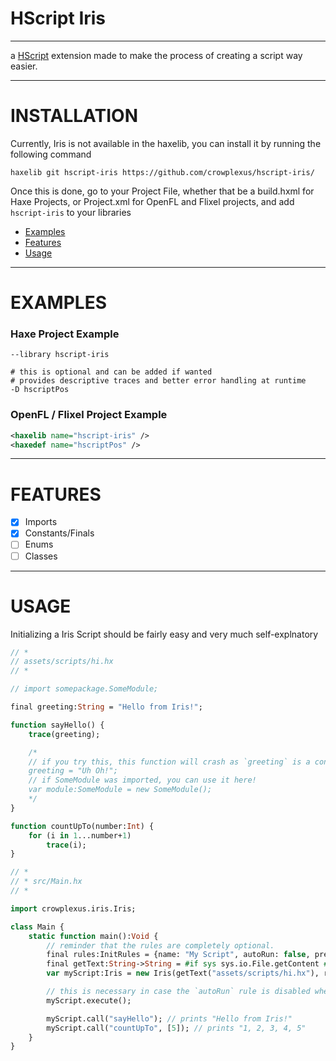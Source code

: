 # HScript Iris

---

a [HScript](https://github.com/HaxeFoundation/hscript) extension made to make the process of creating a script way easier.

---

# INSTALLATION

Currently, Iris is not available in the haxelib, you can install it by running the following command

```
haxelib git hscript-iris https://github.com/crowplexus/hscript-iris/
```

Once this is done, go to your Project File, whether that be a build.hxml for Haxe Projects, or Project.xml for OpenFL and Flixel projects, and add `hscript-iris` to your libraries


- [Examples](https://github.com/crowplexus/hscript-iris#examples)
- [Features](https://github.com/crowplexus/hscript-iris#features)
- [Usage](https://github.com/crowplexus/hscript-iris#usage)


---

# EXAMPLES

### Haxe Project Example
```hxml
--library hscript-iris

# this is optional and can be added if wanted
# provides descriptive traces and better error handling at runtime
-D hscriptPos
```

### OpenFL / Flixel Project Example

```xml
<haxelib name="hscript-iris" />
<haxedef name="hscriptPos" />
```

---

# FEATURES

- [x] Imports
- [x] Constants/Finals
- [ ] Enums
- [ ] Classes

---

# USAGE

Initializing a Iris Script should be fairly easy and very much self-explnatory

```haxe
// *
// assets/scripts/hi.hx
// *

// import somepackage.SomeModule;

final greeting:String = "Hello from Iris!";

function sayHello() {
	trace(greeting);

	/*
    // if you try this, this function will crash as `greeting` is a constant value
    greeting = "Uh Oh!";
	// if SomeModule was imported, you can use it here!
	var module:SomeModule = new SomeModule();
	*/
}

function countUpTo(number:Int) {
	for (i in 1...number+1)
		trace(i);
}

// *
// * src/Main.hx
// *

import crowplexus.iris.Iris;

class Main {
    static function main():Void {
        // reminder that the rules are completely optional.
        final rules:InitRules = {name: "My Script", autoRun: false, preset: true};
        final getText:String->String = #if sys sys.io.File.getContent #elseif openfl openfl.utils.Assets.getText #end;
        var myScript:Iris = new Iris(getText("assets/scripts/hi.hx"), rules);

        // this is necessary in case the `autoRun` rule is disabled when initializing the script, if not it will initialize by itself.
        myScript.execute();

        myScript.call("sayHello"); // prints "Hello from Iris!"
        myScript.call("countUpTo", [5]); // prints "1, 2, 3, 4, 5"
    }
}

```
